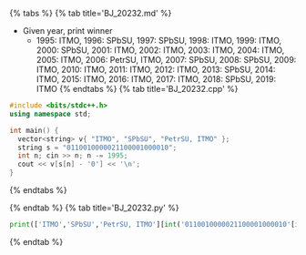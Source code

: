 {% tabs %}
{% tab title='BJ_20232.md' %}

* Given year, print winner
  * 1995: ITMO, 1996: SPbSU, 1997: SPbSU, 1998: ITMO, 1999: ITMO, 2000: SPbSU, 2001: ITMO, 2002: ITMO, 2003: ITMO, 2004: ITMO, 2005: ITMO, 2006: PetrSU, ITMO, 2007: SPbSU, 2008: SPbSU, 2009: ITMO, 2010: ITMO, 2011: ITMO, 2012: ITMO, 2013: SPbSU, 2014: ITMO, 2015: ITMO, 2016: ITMO, 2017: ITMO, 2018: SPbSU, 2019: ITMO
{% endtabs %}
{% tab title='BJ_20232.cpp' %}

```cpp
#include <bits/stdc++.h>
using namespace std;

int main() {
  vector<string> v{ "ITMO", "SPbSU", "PetrSU, ITMO" };
  string s = "0110010000021100001000010";
  int n; cin >> n; n -= 1995;
  cout << v[s[n] - '0'] << '\n';
}
```

{% endtabs %}

{% endtab %}
{% tab title='BJ_20232.py' %}

```py
print(['ITMO','SPbSU','PetrSU, ITMO'][int('0110010000021100001000010'[int(input())-1995])])
```

{% endtab %}
